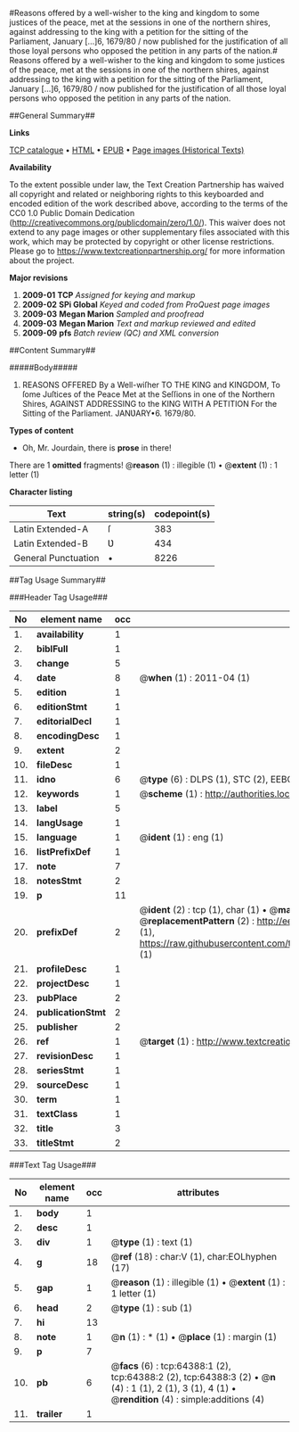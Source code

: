 #Reasons offered by a well-wisher to the king and kingdom to some justices of the peace, met at the sessions in one of the northern shires, against addressing to the king with a petition for the sitting of the Parliament, January [...]6, 1679/80 / now published for the justification of all those loyal persons who opposed the petition in any parts of the nation.#
Reasons offered by a well-wisher to the king and kingdom to some justices of the peace, met at the sessions in one of the northern shires, against addressing to the king with a petition for the sitting of the Parliament, January [...]6, 1679/80 / now published for the justification of all those loyal persons who opposed the petition in any parts of the nation.

##General Summary##

**Links**

[TCP catalogue](http://www.ota.ox.ac.uk/tcp/)  • 
[HTML](http://tei.it.ox.ac.uk/tcp/Texts-HTML/free/A58/A58272.html)  • 
[EPUB](http://tei.it.ox.ac.uk/tcp/Texts-EPUB/free/A58/A58272.epub) • 
[Page images (Historical Texts)](https://historicaltexts.jisc.ac.uk/eebo-12611226e)

**Availability**

To the extent possible under law, the Text Creation Partnership has waived all copyright and related or neighboring rights to this keyboarded and encoded edition of the work described above, according to the terms of the CC0 1.0 Public Domain Dedication (http://creativecommons.org/publicdomain/zero/1.0/). This waiver does not extend to any page images or other supplementary files associated with this work, which may be protected by copyright or other license restrictions. Please go to https://www.textcreationpartnership.org/ for more information about the project.

**Major revisions**

1. __2009-01__ __TCP__ *Assigned for keying and markup*
1. __2009-02__ __SPi Global__ *Keyed and coded from ProQuest page images*
1. __2009-03__ __Megan Marion__ *Sampled and proofread*
1. __2009-03__ __Megan Marion__ *Text and markup reviewed and edited*
1. __2009-09__ __pfs__ *Batch review (QC) and XML conversion*

##Content Summary##

#####Body#####

1. REASONS OFFERED By a Well-wiſher TO THE KING and KINGDOM, To ſome Juſtices of the Peace Met at the Seſſions in one of the Northern Shires, AGAINST ADDRESSING to the KING WITH A PETITION For the Sitting of the Parliament. JANƲARY•6. 1679/80.

**Types of content**

  * Oh, Mr. Jourdain, there is **prose** in there!

There are 1 **omitted** fragments! 
 @__reason__ (1) : illegible (1)  •  @__extent__ (1) : 1 letter (1)

**Character listing**


|Text|string(s)|codepoint(s)|
|---|---|---|
|Latin Extended-A|ſ|383|
|Latin Extended-B|Ʋ|434|
|General Punctuation|•|8226|

##Tag Usage Summary##

###Header Tag Usage###

|No|element name|occ|attributes|
|---|---|---|---|
|1.|__availability__|1||
|2.|__biblFull__|1||
|3.|__change__|5||
|4.|__date__|8| @__when__ (1) : 2011-04 (1)|
|5.|__edition__|1||
|6.|__editionStmt__|1||
|7.|__editorialDecl__|1||
|8.|__encodingDesc__|1||
|9.|__extent__|2||
|10.|__fileDesc__|1||
|11.|__idno__|6| @__type__ (6) : DLPS (1), STC (2), EEBO-CITATION (1), OCLC (1), VID (1)|
|12.|__keywords__|1| @__scheme__ (1) : http://authorities.loc.gov/ (1)|
|13.|__label__|5||
|14.|__langUsage__|1||
|15.|__language__|1| @__ident__ (1) : eng (1)|
|16.|__listPrefixDef__|1||
|17.|__note__|7||
|18.|__notesStmt__|2||
|19.|__p__|11||
|20.|__prefixDef__|2| @__ident__ (2) : tcp (1), char (1)  •  @__matchPattern__ (2) : ([0-9\-]+):([0-9IVX]+) (1), (.+) (1)  •  @__replacementPattern__ (2) : http://eebo.chadwyck.com/downloadtiff?vid=$1&page=$2 (1), https://raw.githubusercontent.com/textcreationpartnership/Texts/master/tcpchars.xml#$1 (1)|
|21.|__profileDesc__|1||
|22.|__projectDesc__|1||
|23.|__pubPlace__|2||
|24.|__publicationStmt__|2||
|25.|__publisher__|2||
|26.|__ref__|1| @__target__ (1) : http://www.textcreationpartnership.org/docs/. (1)|
|27.|__revisionDesc__|1||
|28.|__seriesStmt__|1||
|29.|__sourceDesc__|1||
|30.|__term__|1||
|31.|__textClass__|1||
|32.|__title__|3||
|33.|__titleStmt__|2||


###Text Tag Usage###

|No|element name|occ|attributes|
|---|---|---|---|
|1.|__body__|1||
|2.|__desc__|1||
|3.|__div__|1| @__type__ (1) : text (1)|
|4.|__g__|18| @__ref__ (18) : char:V (1), char:EOLhyphen (17)|
|5.|__gap__|1| @__reason__ (1) : illegible (1)  •  @__extent__ (1) : 1 letter (1)|
|6.|__head__|2| @__type__ (1) : sub (1)|
|7.|__hi__|13||
|8.|__note__|1| @__n__ (1) : * (1)  •  @__place__ (1) : margin (1)|
|9.|__p__|7||
|10.|__pb__|6| @__facs__ (6) : tcp:64388:1 (2), tcp:64388:2 (2), tcp:64388:3 (2)  •  @__n__ (4) : 1 (1), 2 (1), 3 (1), 4 (1)  •  @__rendition__ (4) : simple:additions (4)|
|11.|__trailer__|1||
